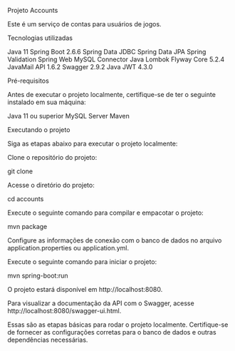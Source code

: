 Projeto Accounts

Este é um serviço de contas para usuários de jogos.

Tecnologias utilizadas

Java 11
Spring Boot 2.6.6
Spring Data JDBC
Spring Data JPA
Spring Validation
Spring Web
MySQL Connector Java
Lombok
Flyway Core 5.2.4
JavaMail API 1.6.2
Swagger 2.9.2
Java JWT 4.3.0

Pré-requisitos

Antes de executar o projeto localmente, certifique-se de ter o seguinte instalado em sua máquina:

Java 11 ou superior
MySQL Server
Maven

Executando o projeto

Siga as etapas abaixo para executar o projeto localmente:

Clone o repositório do projeto:

git clone

Acesse o diretório do projeto:

cd accounts

Execute o seguinte comando para compilar e empacotar o projeto:

mvn package

Configure as informações de conexão com o banco de dados no arquivo application.properties ou application.yml.

Execute o seguinte comando para iniciar o projeto:

mvn spring-boot:run

O projeto estará disponível em http://localhost:8080.

Para visualizar a documentação da API com o Swagger, acesse http://localhost:8080/swagger-ui.html.

Essas são as etapas básicas para rodar o projeto localmente. Certifique-se de fornecer as configurações corretas para o banco de dados e outras dependências necessárias.